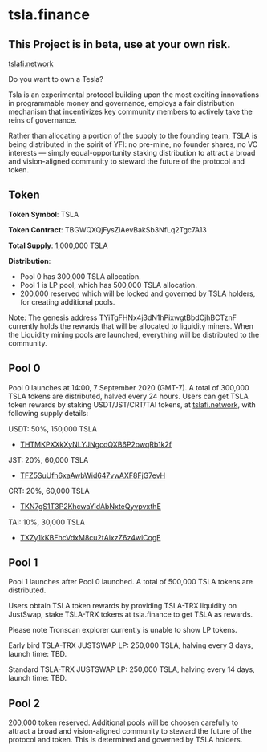 # tsla.finance

## This Project is in beta, use at your own risk.

[tslafi.network](https://tslafi.network)

Do you want to own a Tesla?

Tsla is an experimental protocol building upon the most exciting innovations in programmable money and governance, employs a fair distribution mechanism that incentivizes key community members to actively take the reins of governance. 

Rather than allocating a portion of the supply to the founding team, TSLA is being distributed in the spirit of YFI: no pre-mine, no founder shares, no VC interests — simply equal-opportunity staking distribution to attract a broad and vision-aligned community to steward the future of the protocol and token.

## Token

**Token Symbol**: TSLA

**Token Contract**: TBGWQXQjFysZiAevBakSb3NfLq2Tgc7A13

**Total Supply**: 1,000,000 TSLA

**Distribution**: 

* Pool 0 has 300,000 TSLA allocation. 
* Pool 1 is LP pool, which has 500,000 TSLA allocation. 
* 200,000 reserved which will be locked and governed by TSLA holders, for creating additional pools.

Note: The genesis address TYiTgFHNx4j3dN1hPixwgtBbdCjhBCTznF currently holds the rewards that will be allocated to liquidity miners. When the Liquidity mining pools are launched, everything will be distributed to the community.

## Pool 0

Pool 0 launches at 14:00, 7 September 2020 (GMT-7). A total of 300,000 TSLA tokens are distributed, halved every 24 hours. Users can get TSLA token rewards by staking USDT/JST/CRT/TAI tokens, at [tslafi.network](https://tslafi.network), with following supply details:


USDT:  50%, 150,000 TSLA

* [THTMKPXXkXyNLYJNgcdQXB6P2owqRb1k2f](https://tronscan.io/#/contract/THTMKPXXkXyNLYJNgcdQXB6P2owqRb1k2f)

JST:  20%, 60,000 TSLA

* [TFZ5SuUfh6xaAwbWid647vwAXF8FjG7evH](https://tronscan.io/#/contract/TFZ5SuUfh6xaAwbWid647vwAXF8FjG7evH)

CRT:  20%, 60,000 TSLA

* [TKN7gS1T3P2KhcwaYidAbNxteQyvpvxthE](https://tronscan.io/#/contract/TKN7gS1T3P2KhcwaYidAbNxteQyvpvxthE)

TAI:  10%, 30,000 TSLA

* [TXZy1kKBFhcVdxM8cu2tAixzZ6z4wiCogF](https://tronscan.io/#/contract/TXZy1kKBFhcVdxM8cu2tAixzZ6z4wiCogF)

## Pool 1

Pool 1 launches after Pool 0 launched. A total of 500,000 TSLA tokens are distributed.

Users obtain TSLA token rewards by providing TSLA-TRX liquidity on JustSwap, stake TSLA-TRX tokens at tsla.finance to get TSLA as rewards.

Please note Tronscan explorer currently is unable to show LP tokens.

Early bird TSLA-TRX JUSTSWAP LP: 250,000 TSLA, halving every 3 days, launch time: TBD.

Standard TSLA-TRX JUSTSWAP LP: 250,000 TSLA, halving every 14 days, launch time: TBD.


## Pool 2

200,000 token reserved. Additional pools will be choosen carefully to attract a broad and vision-aligned community to steward the future of the protocol and token. This is determined and governed by TSLA holders.

